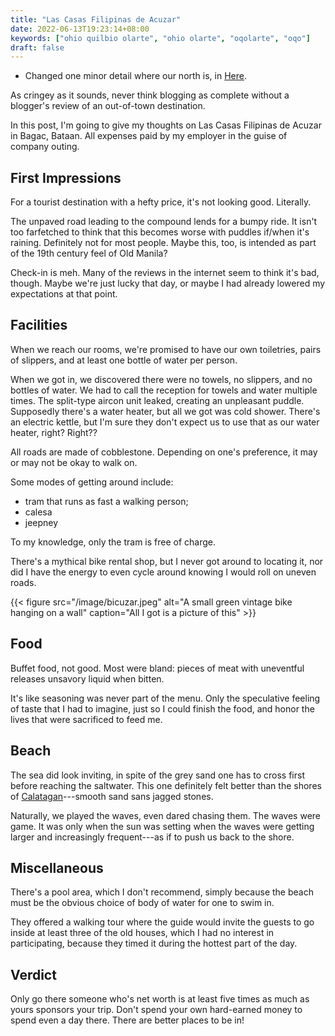 ```yaml
---
title: "Las Casas Filipinas de Acuzar"
date: 2022-06-13T19:23:14+08:00
keywords: ["ohio quilbio olarte", "ohio olarte", "oqolarte", "oqo"]
draft: false
---
```

- Changed one minor detail where our north is, in [Here](/here).

As cringey as it sounds,
never think blogging as complete without a blogger's review of
an out-of-town destination.

In this post,
I'm going to give my thoughts on
Las Casas Filipinas de Acuzar in Bagac, Bataan.
All expenses paid by my employer in the guise of company outing.

## First Impressions
For a tourist destination with a hefty price,
it's not looking good.
Literally.

The unpaved road leading to the compound lends for a bumpy ride.
It isn't too farfetched to think that this becomes worse with puddles if/when
it's raining.
Definitely not for most people.
Maybe this, too, is intended as part of
the 19th century feel of Old Manila?

Check-in is meh.
Many of the reviews in the internet seem
to think it's bad, though.
Maybe we're just lucky that day,
or maybe I had already lowered my expectations at that point.

## Facilities
When we reach our rooms,
we're promised to have our own toiletries,
pairs of slippers,
and at least one bottle of water per person.

When we got in,
we discovered there were no towels,
no slippers,
and no bottles of water.
We had to call the reception for towels and water multiple times.
The split-type aircon unit leaked,
creating an unpleasant puddle.
Supposedly there's a water heater,
but all we got was cold shower.
There's an electric kettle,
but I'm sure they don't expect us to use that
as our water heater, right?
Right??

All roads are made of cobblestone.
Depending on one's preference,
it may or may not be okay to walk on.

Some modes of getting around include:
- tram that runs as fast a walking person;
- calesa
- jeepney

To my knowledge, only the tram is free of charge.

There's a mythical bike rental shop,
but I never got around to locating it,
nor did I have the energy to even cycle around knowing I would
roll on uneven roads.

{{< figure src="/image/bicuzar.jpeg" alt="A small green vintage bike hanging on a wall" caption="All I got is a picture of this" >}}

## Food

Buffet food, not good.
Most were bland:
pieces of meat with uneventful releases unsavory liquid when bitten.

It's like seasoning was never part of the menu.
Only the speculative feeling of taste that I had to imagine,
just so I could finish the food,
and honor the lives that were sacrificed to feed me.

## Beach

The sea did look inviting,
in spite of the grey sand one has to cross first
before reaching the saltwater.
This one definitely felt better than the shores
of [Calatagan](/calatagan)---smooth sand sans jagged stones.

Naturally, we played the waves,
even dared chasing them.
The waves were game.
It was only when the sun was setting when the waves were getting
larger and increasingly frequent---as
if to push us back to the shore.

## Miscellaneous

There's a pool area,
which I don't recommend,
simply because the beach must be the obvious choice
of body of water for one to swim in.

They offered a walking tour
where the guide would invite the guests to go inside
at least three of the old houses,
which I had no interest in participating,
because they timed it during the hottest part of the day.

## Verdict

Only go there someone who's net worth
is at least five times as much as yours sponsors your trip.
Don't spend your own hard-earned money
to spend even a day there.
There are better places to be in!
